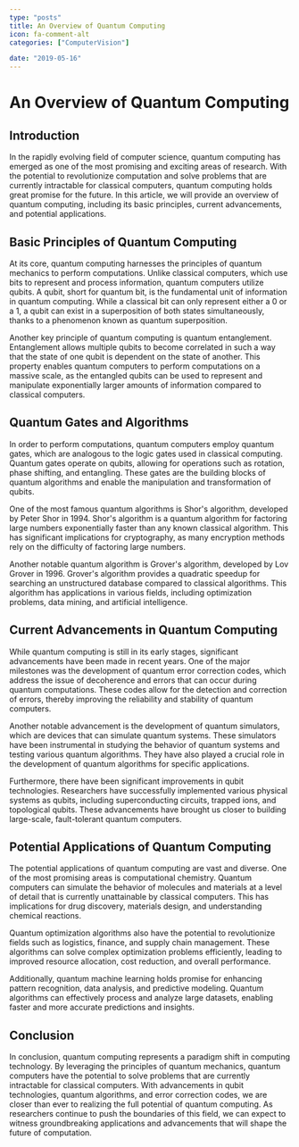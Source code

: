 ```yaml
---
type: "posts"
title: An Overview of Quantum Computing
icon: fa-comment-alt
categories: ["ComputerVision"]

date: "2019-05-16"
---
```




# An Overview of Quantum Computing

## Introduction

In the rapidly evolving field of computer science, quantum computing has emerged as one of the most promising and exciting areas of research. With the potential to revolutionize computation and solve problems that are currently intractable for classical computers, quantum computing holds great promise for the future. In this article, we will provide an overview of quantum computing, including its basic principles, current advancements, and potential applications.

## Basic Principles of Quantum Computing

At its core, quantum computing harnesses the principles of quantum mechanics to perform computations. Unlike classical computers, which use bits to represent and process information, quantum computers utilize qubits. A qubit, short for quantum bit, is the fundamental unit of information in quantum computing. While a classical bit can only represent either a 0 or a 1, a qubit can exist in a superposition of both states simultaneously, thanks to a phenomenon known as quantum superposition.

Another key principle of quantum computing is quantum entanglement. Entanglement allows multiple qubits to become correlated in such a way that the state of one qubit is dependent on the state of another. This property enables quantum computers to perform computations on a massive scale, as the entangled qubits can be used to represent and manipulate exponentially larger amounts of information compared to classical computers.

## Quantum Gates and Algorithms

In order to perform computations, quantum computers employ quantum gates, which are analogous to the logic gates used in classical computing. Quantum gates operate on qubits, allowing for operations such as rotation, phase shifting, and entangling. These gates are the building blocks of quantum algorithms and enable the manipulation and transformation of qubits.

One of the most famous quantum algorithms is Shor's algorithm, developed by Peter Shor in 1994. Shor's algorithm is a quantum algorithm for factoring large numbers exponentially faster than any known classical algorithm. This has significant implications for cryptography, as many encryption methods rely on the difficulty of factoring large numbers.

Another notable quantum algorithm is Grover's algorithm, developed by Lov Grover in 1996. Grover's algorithm provides a quadratic speedup for searching an unstructured database compared to classical algorithms. This algorithm has applications in various fields, including optimization problems, data mining, and artificial intelligence.

## Current Advancements in Quantum Computing

While quantum computing is still in its early stages, significant advancements have been made in recent years. One of the major milestones was the development of quantum error correction codes, which address the issue of decoherence and errors that can occur during quantum computations. These codes allow for the detection and correction of errors, thereby improving the reliability and stability of quantum computers.

Another notable advancement is the development of quantum simulators, which are devices that can simulate quantum systems. These simulators have been instrumental in studying the behavior of quantum systems and testing various quantum algorithms. They have also played a crucial role in the development of quantum algorithms for specific applications.

Furthermore, there have been significant improvements in qubit technologies. Researchers have successfully implemented various physical systems as qubits, including superconducting circuits, trapped ions, and topological qubits. These advancements have brought us closer to building large-scale, fault-tolerant quantum computers.

## Potential Applications of Quantum Computing

The potential applications of quantum computing are vast and diverse. One of the most promising areas is computational chemistry. Quantum computers can simulate the behavior of molecules and materials at a level of detail that is currently unattainable by classical computers. This has implications for drug discovery, materials design, and understanding chemical reactions.

Quantum optimization algorithms also have the potential to revolutionize fields such as logistics, finance, and supply chain management. These algorithms can solve complex optimization problems efficiently, leading to improved resource allocation, cost reduction, and overall performance.

Additionally, quantum machine learning holds promise for enhancing pattern recognition, data analysis, and predictive modeling. Quantum algorithms can effectively process and analyze large datasets, enabling faster and more accurate predictions and insights.

## Conclusion

In conclusion, quantum computing represents a paradigm shift in computing technology. By leveraging the principles of quantum mechanics, quantum computers have the potential to solve problems that are currently intractable for classical computers. With advancements in qubit technologies, quantum algorithms, and error correction codes, we are closer than ever to realizing the full potential of quantum computing. As researchers continue to push the boundaries of this field, we can expect to witness groundbreaking applications and advancements that will shape the future of computation.